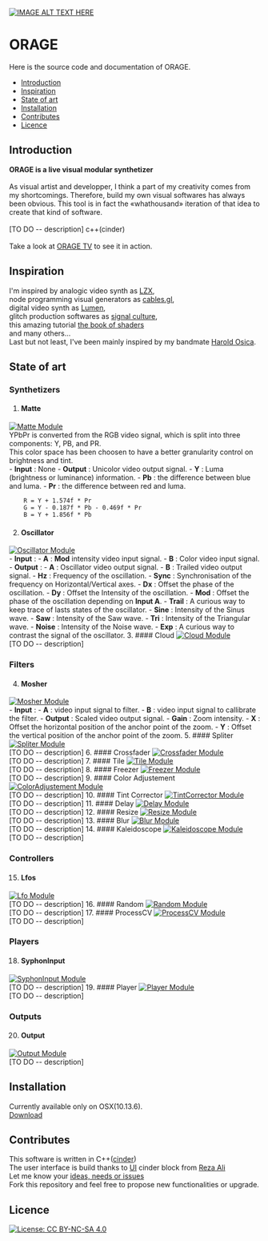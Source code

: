 [![IMAGE ALT TEXT HERE](./doc/pictures/pic.01.jpg)](./doc/pictures/pic.01.jpg)

# ORAGE
Here is the source code and documentation of ORAGE.

* [Introduction](#introduction)
* [Inspiration](#inspiration)
* [State of art](#state-of-art)
* [Installation](#installation)
* [Contributes](#contributes)
* [Licence](#licence)

## Introduction
__ORAGE is a live visual modular synthetizer__</br></br>
As visual artist and developper, I think a part of my creativity comes from my shortcomings. Therefore, build my own visual softwares has always been obvious.
This tool is in fact the «whathousand» iteration of that idea to create that kind of software.
</br></br>
[TO DO -- description] c++(cinder)
</br></br>
Take a look at [ORAGE TV](https://www.youtube.com/channel/UCZ0oXcxj3lE8kQSSsniIZ6w) to see it in action.

## Inspiration
I'm inspired by analogic video synth as [LZX](https://lzxindustries.net/),<br/>
node programming visual generators as [cables.gl](https://cables.gl/home),<br/>digital video synth as [Lumen](https://lumen-app.com/),<br/>
glitch production softwares as [signal culture](http://signalculture.org/),<br/> 
this amazing tutorial [the book of shaders](https://thebookofshaders.com)<br/> and many others... <br/> Last but not least, I've been mainly inspired by my bandmate [Harold Osica](https://www.facebook.com/osicamusic).

## State of art
### Synthetizers 
1. #### Matte 
[![Matte Module](./doc/modules/Matte.jpg)](./doc/modules/Matte.jpg)<br/>
YPbPr is converted from the RGB video signal, which is split into three components: Y, PB, and PR. <br/>This color space has been choosen to have a better granularity control on brightness and tint. <br/>
    - __Input__ : None
    - __Output__ : Unicolor video output signal.
    - __Y__ : Luma (brightness or luminance) information. 
    - __Pb__ : the difference between blue and luma.
    - __Pr__ : the difference between red and luma.
```
    R = Y + 1.574f * Pr
    G = Y - 0.187f * Pb - 0.469f * Pr
    B = Y + 1.856f * Pb
```

2. #### Oscillator
[![Oscillator Module](./doc/modules/Oscillator.jpg)](./doc/modules/Oscillator.jpg)<br/>
    - __Input__ : 
        - __A__ : __Mod__ intensity video input signal.
        - __B__ : Color video input signal.
    - __Output__ : 
        - __A__ : Oscillator video output signal.
        - __B__ : Trailed video output signal.
    - __Hz__ : Frequency of the oscillation.
    - __Sync__ : Synchronisation of the frequency on Horizontal/Vertical axes.
    - __Dx__ : Offset the phase of the oscillation.
    - __Dy__ : Offset the Intensity of the oscillation.
    - __Mod__ : Offset the phase of the oscillation depending on __Input A__.
    - __Trail__ : A curious way to keep trace of lasts states of the oscillator.
    - __Sine__ : Intensity of the Sinus wave.
    - __Saw__ : Intensity of the Saw wave.
    - __Tri__ : Intensity of the Triangular wave.
    - __Noise__ : Intensity of the Noise wave.
    - __Exp__ : A curious way to contrast the signal of the oscillator.
3. #### Cloud
[![Cloud Module](./doc/modules/Cloud.jpg)](./doc/modules/Cloud.jpg)<br/>
[TO DO -- description]

### Filters
4. #### Mosher
[![Mosher Module](./doc/modules/Mosher.jpg)](./doc/modules/Mosher.jpg)<br/>
    - __Input__ : 
        - __A__ : video input signal to filter.
        - __B__ : video input signal to callibrate the filter.
    - __Output__ : Scaled video output signal.
    - __Gain__ : Zoom intensity.
    - __X__ : Offset the horizontal position of the anchor point of the zoom.
    - __Y__ : Offset the vertical position of the anchor point of the zoom.
5. #### Spliter
[![Spliter Module](./doc/modules/Spliter.jpg)](./doc/modules/Spliter.jpg)<br/>
[TO DO -- description]
6. #### Crossfader
[![Crossfader Module](./doc/modules/Crossfader.jpg)](./doc/modules/Crossfader.jpg)<br/>
[TO DO -- description]
7. #### Tile
[![Tile Module](./doc/modules/Tile.jpg)](./doc/modules/Tile.jpg)<br/>
[TO DO -- description]
8. #### Freezer
[![Freezer Module](./doc/modules/Freezer.jpg)](./doc/modules/Freezer.jpg)<br/>
[TO DO -- description]
9. #### Color Adjustement
[![ColorAdjustement Module](./doc/modules/ColorAdjustement.jpg)](./doc/modules/ColorAdjustement.jpg)<br/>
[TO DO -- description]
10. #### Tint Corrector
[![TintCorrector Module](./doc/modules/TintCorrector.jpg)](./doc/modules/TintCorrector.jpg)<br/>
[TO DO -- description]
11. #### Delay
[![Delay Module](./doc/modules/Delay.jpg)](./doc/modules/Delay.jpg)<br/>
[TO DO -- description]
12. #### Resize
[![Resize Module](./doc/modules/Resize.jpg)](./doc/modules/Resize.jpg)<br/>
[TO DO -- description]
13. #### Blur
[![Blur Module](./doc/modules/Blur.jpg)](./doc/modules/Blur.jpg)<br/>
[TO DO -- description]
14. #### Kaleidoscope
[![Kaleidoscope Module](./doc/modules/Kaleidoscope.jpg)](./doc/modules/Kaleidoscope.jpg)<br/>
[TO DO -- description]

### Controllers
15. #### Lfos
[![Lfo Module](./doc/modules/Lfo.jpg)](./doc/modules/Lfo.jpg)<br/>
[TO DO -- description]
16. #### Random
[![Random Module](./doc/modules/Random.jpg)](./doc/modules/Random.jpg)<br/>
[TO DO -- description]
17. #### ProcessCV
[![ProcessCV Module](./doc/modules/ProcessCV.jpg)](./doc/modules/ProcessCV.jpg)<br/>
[TO DO -- description]

### Players
18. #### SyphonInput
[![SyphonInput Module](./doc/modules/SyphonInput.jpg)](./doc/modules/SyphonInput.jpg)<br/>
[TO DO -- description]
19. #### Player
[![Player Module](./doc/modules/Player.jpg)](./doc/modules/Player.jpg)<br/>
[TO DO -- description]

### Outputs
20. #### Output
[![Output Module](./doc/modules/Output.jpg)](./doc/modules/Output.jpg)<br/>
[TO DO -- description]

## Installation
Currently available only on OSX(10.13.6). <br/>
[Download](https://github.com/oogre/ORAGE/raw/master/Orage.app.zip)
## Contributes
This software is written in C++([cinder](https://github.com/cinder/Cinder))<br/>
The user interface is build thanks to [UI](https://github.com/rezaali/Cinder-UI) cinder block from [Reza Ali](https://www.syedrezaali.com/)<br/>
Let me know your [ideas, needs or issues](https://github.com/oogre/ORAGE/issues)<br/>
Fork this repository and feel free to propose new functionalities or upgrade.<br/>
## Licence
[![License: CC BY-NC-SA 4.0](https://img.shields.io/badge/License-CC%20BY--NC--SA%204.0-lightgrey.svg)](https://creativecommons.org/licenses/by-nc-sa/4.0/)